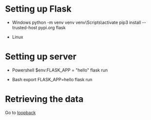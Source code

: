 # Setting up Flask

- Windows
  python -m venv venv
  venv\Scripts\activate
  pip3 install --trusted-host pypi.org flask

- Linux

# Setting up server

- Powershell
  $env:FLASK_APP = "hello"
  flask run

- Bash
  export FLASK_APP=hello
  flask run

# Retrieving the data

Go to <a href="http://127.0.0.1:5000/">loopback</a>
